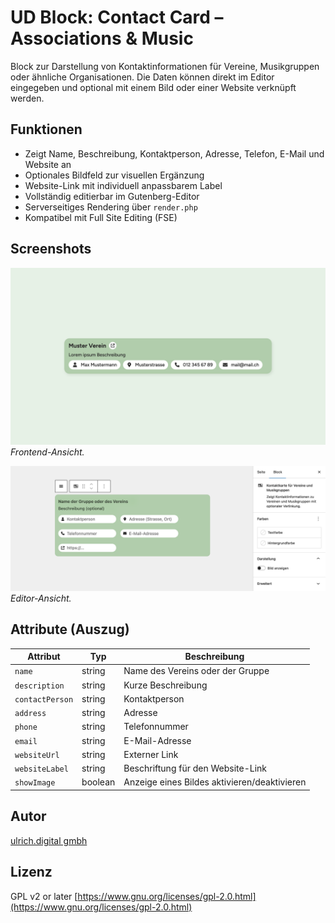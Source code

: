 # UD Block: Contact Card – Associations & Music

Block zur Darstellung von Kontaktinformationen für Vereine, Musikgruppen oder ähnliche Organisationen.
Die Daten können direkt im Editor eingegeben und optional mit einem Bild oder einer Website verknüpft werden.


## Funktionen

- Zeigt Name, Beschreibung, Kontaktperson, Adresse, Telefon, E-Mail und Website an
- Optionales Bildfeld zur visuellen Ergänzung
- Website-Link mit individuell anpassbarem Label
- Vollständig editierbar im Gutenberg-Editor
- Serverseitiges Rendering über `render.php`
- Kompatibel mit Full Site Editing (FSE)



## Screenshots
![Frontend-Ansicht](./assets/ud-contact-card-associations-music.png)
*Frontend-Ansicht.*


![Editor-Ansicht](./assets/editor-view.png)
*Editor-Ansicht.*


## Attribute (Auszug)

| Attribut | Typ | Beschreibung |
|-----------|-----|--------------|
| `name` | string | Name des Vereins oder der Gruppe |
| `description` | string | Kurze Beschreibung |
| `contactPerson` | string | Kontaktperson |
| `address` | string | Adresse |
| `phone` | string | Telefonnummer |
| `email` | string | E-Mail-Adresse |
| `websiteUrl` | string | Externer Link |
| `websiteLabel` | string | Beschriftung für den Website-Link |
| `showImage` | boolean | Anzeige eines Bildes aktivieren/deaktivieren |



## Autor

[ulrich.digital gmbh](https://ulrich.digital)


## Lizenz

GPL v2 or later
[https://www.gnu.org/licenses/gpl-2.0.html](https://www.gnu.org/licenses/gpl-2.0.html)


